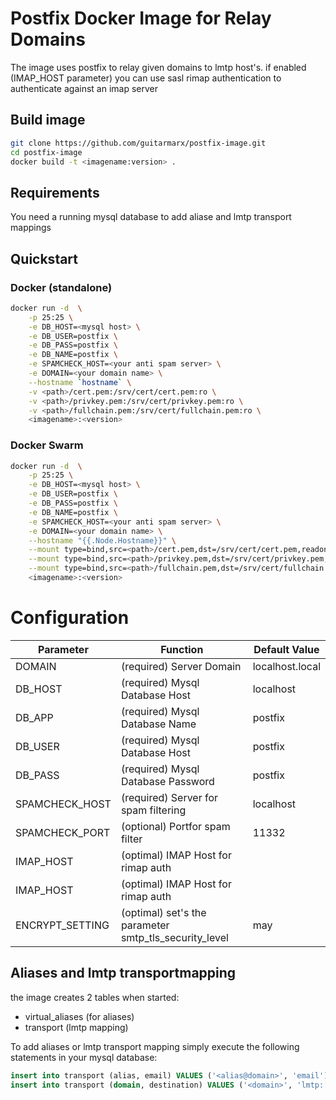 # Postfix Docker Image for Relay Domains

The image uses postfix to relay given domains to lmtp host's.
if enabled (IMAP_HOST parameter) you can use sasl rimap authentication to authenticate against an imap server

## Build image
```sh
git clone https://github.com/guitarmarx/postfix-image.git
cd postfix-image
docker build -t <imagename:version> .
```

## Requirements
You need a running mysql database to add aliase and lmtp transport mappings

## Quickstart

### Docker (standalone)
```sh
docker run -d  \
    -p 25:25 \
    -e DB_HOST=<mysql host> \
    -e DB_USER=postfix \
    -e DB_PASS=postfix \
    -e DB_NAME=postfix \
    -e SPAMCHECK_HOST=<your anti spam server> \
    -e DOMAIN=<your domain name> \
    --hostname `hostname` \
    -v <path>/cert.pem:/srv/cert/cert.pem:ro \
    -v <path>/privkey.pem:/srv/cert/privkey.pem:ro \
    -v <path>/fullchain.pem:/srv/cert/fullchain.pem:ro \
    <imagename>:<version>
```

### Docker Swarm
```sh
docker run -d  \
    -p 25:25 \
    -e DB_HOST=<mysql host> \
    -e DB_USER=postfix \
    -e DB_PASS=postfix \
    -e DB_NAME=postfix \
    -e SPAMCHECK_HOST=<your anti spam server> \
    -e DOMAIN=<your domain name> \
    --hostname "{{.Node.Hostname}}" \
    --mount type=bind,src=<path>/cert.pem,dst=/srv/cert/cert.pem,readonly \
    --mount type=bind,src=<path>/privkey.pem,dst=/srv/cert/privkey.pem,readonly \
    --mount type=bind,src=<path>/fullchain.pem,dst=/srv/cert/fullchain.pem,readonly \
    <imagename>:<version>
```


# Configuration

Parameter | Function| Default Value|
---|---|---|
DOMAIN |  (required) Server Domain | localhost.local
DB_HOST | (required) Mysql Database Host | localhost
DB_APP | (required) Mysql Database Name | postfix
DB_USER | (required) Mysql Database Host | postfix
DB_PASS | (required) Mysql Database Password | postfix
SPAMCHECK_HOST | (required) Server for spam filtering | localhost
SPAMCHECK_PORT | (optional) Portfor spam filter | 11332
IMAP_HOST | (optimal) IMAP Host for rimap auth |
IMAP_HOST | (optimal) IMAP Host for rimap auth |
ENCRYPT_SETTING | (optimal) set's the parameter smtp_tls_security_level | may

## Aliases and lmtp transportmapping
the image creates 2 tables when started:
- virtual_aliases (for aliases)
- transport (lmtp mapping)

To add aliases or lmtp transport mapping simply
execute the following statements in your mysql database:
```sql
insert into transport (alias, email) VALUES ('<alias@domain>', 'email');
insert into transport (domain, destination) VALUES ('<domain>', 'lmtp:[<target host>]:2003');
```